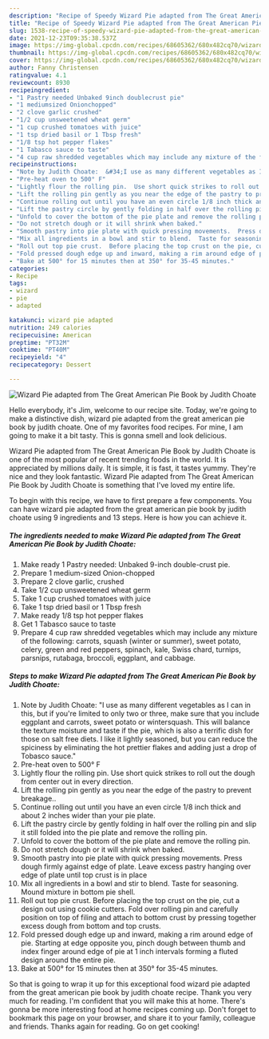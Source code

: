 ```yaml
---
description: "Recipe of Speedy Wizard Pie adapted from The Great American Pie Book by Judith Choate"
title: "Recipe of Speedy Wizard Pie adapted from The Great American Pie Book by Judith Choate"
slug: 1538-recipe-of-speedy-wizard-pie-adapted-from-the-great-american-pie-book-by-judith-choate
date: 2021-12-23T09:35:38.537Z
image: https://img-global.cpcdn.com/recipes/68605362/680x482cq70/wizard-pie-adapted-from-the-great-american-pie-book-by-judith-choate-recipe-main-photo.jpg
thumbnail: https://img-global.cpcdn.com/recipes/68605362/680x482cq70/wizard-pie-adapted-from-the-great-american-pie-book-by-judith-choate-recipe-main-photo.jpg
cover: https://img-global.cpcdn.com/recipes/68605362/680x482cq70/wizard-pie-adapted-from-the-great-american-pie-book-by-judith-choate-recipe-main-photo.jpg
author: Fanny Christensen
ratingvalue: 4.1
reviewcount: 8930
recipeingredient:
- "1 Pastry needed Unbaked 9inch doublecrust pie"
- "1 mediumsized Onionchopped"
- "2 clove garlic crushed"
- "1/2 cup unsweetened wheat germ"
- "1 cup crushed tomatoes with juice"
- "1 tsp dried basil or 1 Tbsp fresh"
- "1/8 tsp hot pepper flakes"
- "1 Tabasco sauce to taste"
- "4 cup raw shredded vegetables which may include any mixture of the following  carrots squash winter or summer sweet potato celery green and red peppers spinach kale Swiss chard turnips parsnips rutabaga broccoli eggplant and cabbage"
recipeinstructions:
- "Note by Judith Choate:  &#34;I use as many different vegetables as I can in this, but if you&#39;re limited to only two or three, make sure that you include eggplant and carrots, sweet potato or wintersquash.  This will balance the texture moisture and taste if the pie, which is also a terrific dish for those on salt free diets.  I like it lightly seasoned, but you can reduce the spiciness by eliminating the hot prettier flakes and adding just a drop of Tobasco  sauce.&#34;"
- "Pre-heat oven to 500° F"
- "Lightly flour the rolling pin.  Use short quick strikes to roll out the dough from center out in every direction."
- "Lift the rolling pin gently as you near the edge of the pastry to prevent breakage.."
- "Continue rolling out until you have an even circle 1/8 inch thick and about 2 inches wider than your pie plate."
- "Lift the pastry circle by gently folding in half over the rolling pin and slip it still folded into the pie plate and remove the rolling pin."
- "Unfold to cover the bottom of the pie plate and remove the rolling pin."
- "Do not stretch dough or it will shrink when baked."
- "Smooth pastry into pie plate with quick pressing movements.  Press dough firmly against edge of plate.  Leave excess pastry hanging over edge of plate until top crust is in place"
- "Mix all ingredients in a bowl and stir to blend.  Taste for seasoning.  Mound mixture in bottom pie shell."
- "Roll out top pie crust.  Before placing the top crust on the pie, cut a design out using cookie cutters.  Fold over rolling pin and carefully position on top of filing and attach to bottom crust by pressing together excess dough from bottom and top crusts."
- "Fold pressed dough edge up and inward, making a rim around edge of pie.  Starting at edge opposite you, pinch dough between thumb and index finger around edge of pie at 1 inch intervals forming a fluted design around the entire pie."
- "Bake at 500° for 15 minutes then at 350° for 35-45 minutes."
categories:
- Recipe
tags:
- wizard
- pie
- adapted

katakunci: wizard pie adapted 
nutrition: 249 calories
recipecuisine: American
preptime: "PT32M"
cooktime: "PT40M"
recipeyield: "4"
recipecategory: Dessert

---
```



![Wizard Pie adapted from The Great American Pie Book by Judith Choate](https://img-global.cpcdn.com/recipes/68605362/680x482cq70/wizard-pie-adapted-from-the-great-american-pie-book-by-judith-choate-recipe-main-photo.jpg)

Hello everybody, it's Jim, welcome to our recipe site. Today, we're going to make a distinctive dish, wizard pie adapted from the great american pie book by judith choate. One of my favorites food recipes. For mine, I am going to make it a bit tasty. This is gonna smell and look delicious.

Wizard Pie adapted from The Great American Pie Book by Judith Choate is one of the most popular of recent trending foods in the world. It is appreciated by millions daily. It is simple, it is fast, it tastes yummy. They're nice and they look fantastic. Wizard Pie adapted from The Great American Pie Book by Judith Choate is something that I've loved my entire life.




To begin with this recipe, we have to first prepare a few components. You can have wizard pie adapted from the great american pie book by judith choate using 9 ingredients and 13 steps. Here is how you can achieve it.

<!--inarticleads1-->

##### The ingredients needed to make Wizard Pie adapted from The Great American Pie Book by Judith Choate:

1. Make ready 1 Pastry needed: Unbaked 9-inch double-crust pie.
1. Prepare 1 medium-sized Onion-chopped
1. Prepare 2 clove garlic, crushed
1. Take 1/2 cup unsweetened wheat germ
1. Take 1 cup crushed tomatoes with juice
1. Take 1 tsp dried basil or 1 Tbsp fresh
1. Make ready 1/8 tsp hot pepper flakes
1. Get 1 Tabasco sauce to taste
1. Prepare 4 cup raw shredded vegetables which may include any mixture of the following:  carrots, squash (winter or summer), sweet potato, celery, green and red peppers, spinach, kale, Swiss chard, turnips, parsnips, rutabaga, broccoli, eggplant, and cabbage.




<!--inarticleads2-->

##### Steps to make Wizard Pie adapted from The Great American Pie Book by Judith Choate:

1. Note by Judith Choate:  &#34;I use as many different vegetables as I can in this, but if you&#39;re limited to only two or three, make sure that you include eggplant and carrots, sweet potato or wintersquash.  This will balance the texture moisture and taste if the pie, which is also a terrific dish for those on salt free diets.  I like it lightly seasoned, but you can reduce the spiciness by eliminating the hot prettier flakes and adding just a drop of Tobasco  sauce.&#34;
1. Pre-heat oven to 500° F
1. Lightly flour the rolling pin.  Use short quick strikes to roll out the dough from center out in every direction.
1. Lift the rolling pin gently as you near the edge of the pastry to prevent breakage..
1. Continue rolling out until you have an even circle 1/8 inch thick and about 2 inches wider than your pie plate.
1. Lift the pastry circle by gently folding in half over the rolling pin and slip it still folded into the pie plate and remove the rolling pin.
1. Unfold to cover the bottom of the pie plate and remove the rolling pin.
1. Do not stretch dough or it will shrink when baked.
1. Smooth pastry into pie plate with quick pressing movements.  Press dough firmly against edge of plate.  Leave excess pastry hanging over edge of plate until top crust is in place
1. Mix all ingredients in a bowl and stir to blend.  Taste for seasoning.  Mound mixture in bottom pie shell.
1. Roll out top pie crust.  Before placing the top crust on the pie, cut a design out using cookie cutters.  Fold over rolling pin and carefully position on top of filing and attach to bottom crust by pressing together excess dough from bottom and top crusts.
1. Fold pressed dough edge up and inward, making a rim around edge of pie.  Starting at edge opposite you, pinch dough between thumb and index finger around edge of pie at 1 inch intervals forming a fluted design around the entire pie.
1. Bake at 500° for 15 minutes then at 350° for 35-45 minutes.




So that is going to wrap it up for this exceptional food wizard pie adapted from the great american pie book by judith choate recipe. Thank you very much for reading. I'm confident that you will make this at home. There's gonna be more interesting food at home recipes coming up. Don't forget to bookmark this page on your browser, and share it to your family, colleague and friends. Thanks again for reading. Go on get cooking!

